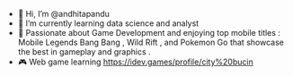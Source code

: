 - 👋 Hi, I’m @andhitapandu
- 🌱 I’m currently learning data science and analyst
- 💬 Passionate about Game Development and enjoying top mobile titles : Mobile Legends Bang Bang , Wild Rift , and Pokemon Go that showcase the best in gameplay and graphics .
- 🎮 Web game learning https://idev.games/profile/city%20bucin
<!---
andhitapandu/andhitapandu is a ✨ special ✨ repository because its `README.md` (this file) appears on your GitHub profile.
You can click the Preview link to take a look at your changes.
--->

